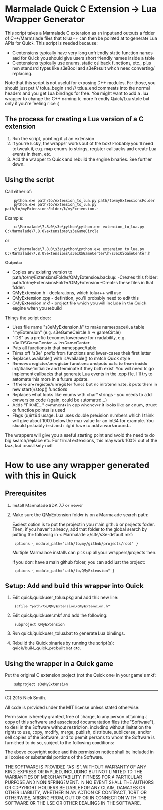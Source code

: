 Marmalade Quick C Extension -> Lua Wrapper Generator
====================================================

This script takes a Marmalade C extension as an input and outputs a folder of
C++/Marmalade files that tolua++ can then be pointed at to generate Lua APIs
for Quick. This script is needed because:

- C extensions typically have very long unfriendly static function names and
  for Quick you should give users short friendly names inside a table
- C extensions typically use enums, static callback functions, etc., plus
  non standard types like s3eBool and s3eResult which need converting/
  replacing.

Note that this script is not useful for exposing C++ modules. For those, you
should just put // tolua_begin and // tolua_end comments into the normal
headers and you get Lua bindings for free. You might want to add a .lua wrapper
to change the C++ naming to more friendly Quick/Lua style but only if you're
feeling nice :)


The process for creating a Lua version of a C extension
-------------------------------------------------------

1. Run the script, pointing it at an extension
2. If you're lucky, the wrapper works out of the box! Probably you'll need
   to tweak it, e.g. map enums to strings, register callbacks and
   create Lua events in them, etc.
3. Add the wrapper to Quick and rebuild the engine binaries. See further down.


Using the script
----------------

Call either of:

        python.exe path/to/extension_to_lua.py path/to/myExtensionsFolder
        python.exe path/to/extension_to_lua.py path/to/myExtensionsFolder/h/myExrtension.h

Example:

        c:\Marmalade\7.8.0\s3e\python\python.exe extension_to_lua.py C:\Marmalade\7.8.0\extensions\s3eGameCircle

or

        c:\Marmalade\7.8.0\s3e\python\python.exe extension_to_lua.py C:\Marmalade\7.8.0\extensions\s3eIOSGameCenter\h\s3eIOSGameCenter.h

Outputs:

- Copies any existing version to path/to/myExtensionsFolder/QMyExtension.backup:
-Creates this folder: path/to/myExtensionsFolder/QMyExtension
-Creates these files in that folder:
 - QMyExtension.h - declarations, which tolua++ will use
 - QMyExtension.cpp - definition, you'll probably need to edit this
 - QMyExtension.mkf - project file which you will include in the Quick engine when you rebuild

Things the script does:
- Uses file name "s3eMyExtension.h" to make namespace/lua table "myExtension" (e.g. s3eGameCeircle.h -> gameCircle)
- "IOS" as a prefic becomes lowercase for readability, e.g. s3eIOSGameCenter -> iosGameCenter
- Puts all functions in that namespace/table
- Trims off "s3e" prefix from functions and lower-cases their first letter
- Replaces available() with isAvailable() to match Quick style
- Removes register/unregister functions and puts calls to them inside
  init/itialise/initialize and terminate if they both exist.
  You will need to go implement callbacks that generate Lua events in the .cpp file.
  I'll try to automate this more in a future update.
- If there are register/unregister funcs but no init/terminate, it puts them in new start()/stop() functions
- Replaces what looks like enums with char* strings - you needs to add conversion code (again, could be automated...)
- Adds "FIXME..." comments in cpp whenever it looks like an enum, struct or function pointer is used
- Flags (u)int64 usage. Lua uses double precision numbers which I think will give about 1000 below
  the max value for an int64 for example. You should probably test and might have to add a workaround...

The wrappers will give you a useful starting point and avoid the need to do big
search/replace etc. For trivial extensions, this may work 100% out of the box,
but most likely not!


How to use any wrapper generated with this in Quick
===================================================

Prerequisites
-------------

1. Install Marmalade SDK 7.7 or newer

2. Make sure the QMyExtension folder is on a Marmalade search path:

   Easiest option is to put the project in you main github or projects folder.
   Then, if you haven't already, add that folder to the global search by
   putting the following in < Marmalade >/s3e/s3e-default.mkf:

        options { module_path="path/to/my/github/projects/root" }

   Multiple Marmalade installs can pick up all your wrappers/projects then.
  
   If you dont have a main github folder, you can add just the project:
  
        options { module_path="path/to/QMyExtension" }


Setup: Add and build this wrapper into Quick
--------------------------------------------

1. Edit quick/quickuser_tolua.pkg and add this new line:

        $cfile "path/to/QMyExtension/QMyExtension.h"

2. Edit quick/quickuser.mkf and add the following:

        subproject QMyExtension
   
3. Run quick/quickuser_tolua.bat to generate Lua bindings.

4. Rebuild the Quick binaries by running the script(s):
   quick/build_quick_prebuilt.bat etc.
   
   
Using the wrapper in a Quick game
---------------------------------

Put the original C extension project (not the Quick one) in your game's mkf:

        subproject s3eMyExtension

------------------------------------------------------------------------------------------
(C) 2015 Nick Smith.

All code is provided under the MIT license unless stated otherwise:

 Permission is hereby granted, free of charge, to any person obtaining a copy
 of this software and associated documentation files (the "Software"), to deal
 in the Software without restriction, including without limitation the rights
 to use, copy, modify, merge, publish, distribute, sublicense, and/or sell
 copies of the Software, and to permit persons to whom the Software is
 furnished to do so, subject to the following conditions:

 The above copyright notice and this permission notice shall be included in
 all copies or substantial portions of the Software.

 THE SOFTWARE IS PROVIDED "AS IS", WITHOUT WARRANTY OF ANY KIND, EXPRESS OR
 IMPLIED, INCLUDING BUT NOT LIMITED TO THE WARRANTIES OF MERCHANTABILITY,
 FITNESS FOR A PARTICULAR PURPOSE AND NONINFRINGEMENT. IN NO EVENT SHALL THE
 AUTHORS OR COPYRIGHT HOLDERS BE LIABLE FOR ANY CLAIM, DAMAGES OR OTHER
 LIABILITY, WHETHER IN AN ACTION OF CONTRACT, TORT OR OTHERWISE, ARISING FROM,
 OUT OF OR IN CONNECTION WITH THE SOFTWARE OR THE USE OR OTHER DEALINGS IN
 THE SOFTWARE.
